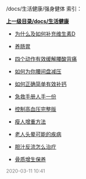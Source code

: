 /docs/生活健康/强身健体 索引：


**[上一级目录/docs/生活健康](/docs/生活健康/index.md)**

- [为什么及如何补充维生素D](/docs/生活健康/强身健体/为什么及如何补充维生素D.md)

- [养肠胃](/docs/生活健康/强身健体/养肠胃.md)

- [四个动作有效缓解腰酸背痛](/docs/生活健康/强身健体/四个动作有效缓解腰酸背痛.md)

- [如何为你腰间盘减压](/docs/生活健康/强身健体/如何为你腰间盘减压.md)

- [如何正确简单有效补钙](/docs/生活健康/强身健体/如何正确简单有效补钙.md)

- [急救手册人手一份](/docs/生活健康/强身健体/急救手册人手一份.md)

- [控制高血压完整版](/docs/生活健康/强身健体/控制高血压完整版.md)

- [瘦人增重方法](/docs/生活健康/强身健体/瘦人增重方法.md)

- [老人头晕可能的疾病](/docs/生活健康/强身健体/老人头晕可能的疾病.md)

- [胆汁反流怎么治疗](/docs/生活健康/强身健体/胆汁反流怎么治疗.md)

- [骨质增生保养](/docs/生活健康/强身健体/骨质增生保养.md)


<font size=2 color='grey'> 2020-03-11 10:41 </font>